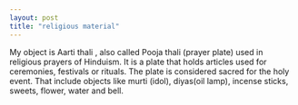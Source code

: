 ```yaml
---
layout: post
title: "religious material"
---
```


My object is Aarti thali , also called Pooja thali (prayer plate) used in religious prayers of Hinduism.
It is a plate that holds articles used for ceremonies, festivals or rituals. The plate is considered sacred for the holy event. That include objects like murti (idol), diyas(oil lamp), incense sticks, sweets, flower, water and bell. 
